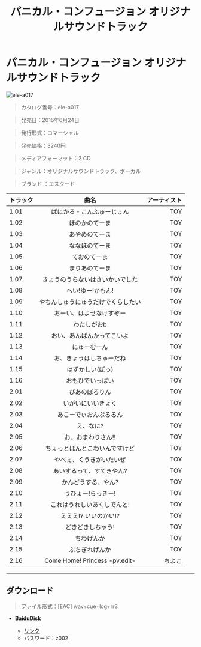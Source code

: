 ﻿---
layout: mypost
title: パニカル・コンフュージョン オリジナルサウンドトラック
categories: [エスクード]
---

# パニカル・コンフュージョン オリジナルサウンドトラック

![ele-a017](ele-a017-Cover.jpg)

> カタログ番号：ele-a017

> 発売日：2016年6月24日

> 発行形式：コマーシャル

> 発売価格：3240円

> メディアフォーマット：2 CD

> ジャンル：オリジナルサウンドトラック、ボーカル

> ブランド ：エスクード


| トラック | 曲名 | アーティスト |
| ------| :-----------: | -----: |
| 1.01   | ぱにかる・こんふゅーじょん         | TOY |
| 1.02   | ほのかのてーま                     | TOY |
| 1.03   | あやめのてーま                     | TOY |
| 1.04   | ななほのてーま                     | TOY |
| 1.05   | ておのてーま                       | TOY |
| 1.06   | まりあのてーま                     | TOY |
| 1.07   | きょうのうらないはさいかいでした   | TOY |
| 1.08   | へい!ゆー!かもん!                  | TOY |
| 1.09   | やちんしゅうにゅうだけでくらしたい | TOY |
| 1.10   | おーい、はよせなけすぞー           | TOY |
| 1.11   | わたしがおb                        | TOY |
| 1.12   | おい、あんぱんかってこいよ         | TOY |
| 1.13   | にゅーむーん                       | TOY |
| 1.14   | お、きょうはしちゅーだね           | TOY |
| 1.15   | はずかしい(ぽっ)                   | TOY |
| 1.16   | おもひでいっぱい                   | TOY |
| 2.01   | ぴあのぽろりん                 | TOY |
| 2.02   | いがいにいいきょく             | TOY |
| 2.03   | あこーでぃおんぷるるん         | TOY |
| 2.04   | え、なに?                      | TOY |
| 2.05   | お、おまわりさん!!             | TOY |
| 2.06   | ちょっとほんとこわいんですけど | TOY |
| 2.07   | やべぇ、くうきがいたいぜ       | TOY |
| 2.08   | あいするって、すてきやん?      | TOY |
| 2.09   | かんどうする、やん?            | TOY |
| 2.10   | うひょー!らっきー!             | TOY |
| 2.11   | これはうれしいあくしでんと!    | TOY |
| 2.12   | えええ!? いいのかい!?          | TOY |
| 2.13   | どきどきしちゃう!              | TOY |
| 2.14   | ちわげんか                     | TOY |
| 2.15   | ぶちぎれげんか                 | TOY |
| 2.16   | Come Home! Princess -pv.edit-  | ちよこ |

---
## ダウンロード
> ファイル形式：[EAC] wav+cue+log+rr3

  - **BaiduDisk**

    - [リンク](https://pan.baidu.com/s/1UGjeWeCIabNQXFj6QL_ANQ)
    - パスワード：z002
  
